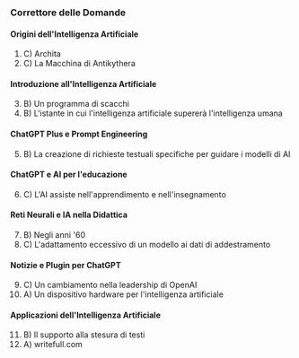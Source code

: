 ### Correttore delle Domande

#### Origini dell'Intelligenza Artificiale

1. C) Archita
2. C) La Macchina di Antikythera

#### Introduzione all'Intelligenza Artificiale

3. B) Un programma di scacchi
4. B) L'istante in cui l'intelligenza artificiale supererà l'intelligenza umana

#### ChatGPT Plus e Prompt Engineering

5. B) La creazione di richieste testuali specifiche per guidare i modelli di AI

#### ChatGPT e AI per l'educazione

6. C) L'AI assiste nell'apprendimento e nell'insegnamento

#### Reti Neurali e IA nella Didattica

7. B) Negli anni '60
8. C) L'adattamento eccessivo di un modello ai dati di addestramento

#### Notizie e Plugin per ChatGPT

9. C) Un cambiamento nella leadership di OpenAI
10. A) Un dispositivo hardware per l'intelligenza artificiale

#### Applicazioni dell'Intelligenza Artificiale

11. B) Il supporto alla stesura di testi
12. A) writefull.com
